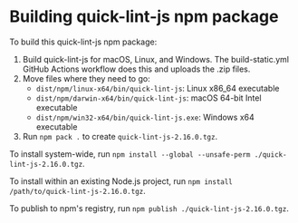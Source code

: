 # Building quick-lint-js npm package

To build this quick-lint-js npm package:

1. Build quick-lint-js for macOS, Linux, and Windows. The build-static.yml GitHub
   Actions workflow does this and uploads the .zip files.
2. Move files where they need to go:
   * `dist/npm/linux-x64/bin/quick-lint-js`: Linux x86_64 executable
   * `dist/npm/darwin-x64/bin/quick-lint-js`: macOS 64-bit Intel executable
   * `dist/npm/win32-x64/bin/quick-lint-js.exe`: Windows x64 executable
3. Run `npm pack .` to create `quick-lint-js-2.16.0.tgz`.

To install system-wide, run
`npm install --global --unsafe-perm ./quick-lint-js-2.16.0.tgz`.

To install within an existing Node.js project, run
`npm install /path/to/quick-lint-js-2.16.0.tgz`.

To publish to npm's registry, run `npm publish ./quick-lint-js-2.16.0.tgz`.
